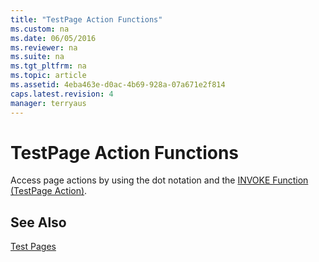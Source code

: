 ```yaml
---
title: "TestPage Action Functions"
ms.custom: na
ms.date: 06/05/2016
ms.reviewer: na
ms.suite: na
ms.tgt_pltfrm: na
ms.topic: article
ms.assetid: 4eba463e-d0ac-4b69-928a-07a671e2f814
caps.latest.revision: 4
manager: terryaus
---
```

# TestPage Action Functions
Access page actions by using the dot notation and the [INVOKE Function \(TestPage Action\)](INVOKE-Function--TestPage-Action-.md).  
  
## See Also  
 [Test Pages](Test-Pages.md)